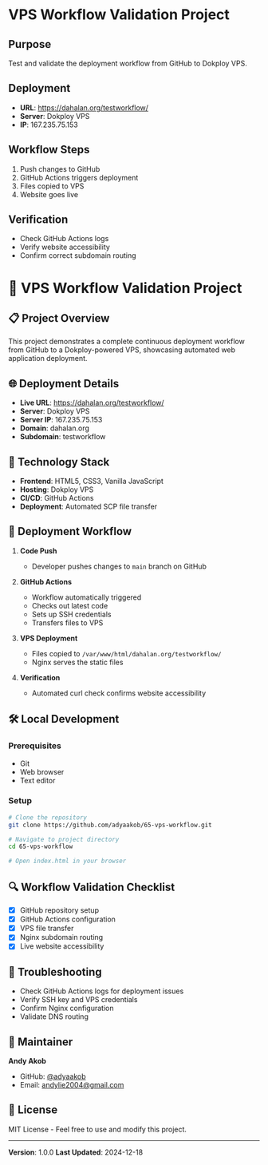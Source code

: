 # VPS Workflow Validation Project

## Purpose
Test and validate the deployment workflow from GitHub to Dokploy VPS.

## Deployment
- **URL**: https://dahalan.org/testworkflow/
- **Server**: Dokploy VPS
- **IP**: 167.235.75.153

## Workflow Steps
1. Push changes to GitHub
2. GitHub Actions triggers deployment
3. Files copied to VPS
4. Website goes live

## Verification
- Check GitHub Actions logs
- Verify website accessibility
- Confirm correct subdomain routing

# 🚀 VPS Workflow Validation Project

## 📋 Project Overview

This project demonstrates a complete continuous deployment workflow from GitHub to a Dokploy-powered VPS, showcasing automated web application deployment.

## 🌐 Deployment Details

- **Live URL**: https://dahalan.org/testworkflow/
- **Server**: Dokploy VPS
- **Server IP**: 167.235.75.153
- **Domain**: dahalan.org
- **Subdomain**: testworkflow

## 🔧 Technology Stack

- **Frontend**: HTML5, CSS3, Vanilla JavaScript
- **Hosting**: Dokploy VPS
- **CI/CD**: GitHub Actions
- **Deployment**: Automated SCP file transfer

## 🚢 Deployment Workflow

1. **Code Push**
   - Developer pushes changes to `main` branch on GitHub
   
2. **GitHub Actions**
   - Workflow automatically triggered
   - Checks out latest code
   - Sets up SSH credentials
   - Transfers files to VPS
   
3. **VPS Deployment**
   - Files copied to `/var/www/html/dahalan.org/testworkflow/`
   - Nginx serves the static files
   
4. **Verification**
   - Automated curl check confirms website accessibility

## 🛠 Local Development

### Prerequisites
- Git
- Web browser
- Text editor

### Setup
```bash
# Clone the repository
git clone https://github.com/adyaakob/65-vps-workflow.git

# Navigate to project directory
cd 65-vps-workflow

# Open index.html in your browser
```

## 🔍 Workflow Validation Checklist

- [x] GitHub repository setup
- [x] GitHub Actions configuration
- [x] VPS file transfer
- [x] Nginx subdomain routing
- [x] Live website accessibility

## 🚨 Troubleshooting

- Check GitHub Actions logs for deployment issues
- Verify SSH key and VPS credentials
- Confirm Nginx configuration
- Validate DNS routing

## 📝 Maintainer

**Andy Akob**
- GitHub: [@adyaakob](https://github.com/adyaakob)
- Email: andylie2004@gmail.com

## 📄 License

MIT License - Feel free to use and modify this project.

---

**Version**: 1.0.0
**Last Updated**: 2024-12-18
